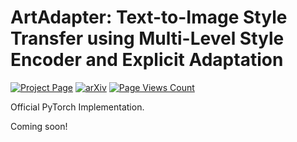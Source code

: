 # ArtAdapter: Text-to-Image Style Transfer using Multi-Level Style Encoder and Explicit Adaptation

[![Project Page](https://img.shields.io/badge/Project-Page-green.svg)](https://cardinalblue.github.io/artadapter.github.io/)
[![arXiv](https://img.shields.io/badge/arXiv-2312.02109-b31b1b.svg)](https://arxiv.org/abs/2312.02109)
[![Page Views Count](https://badges.toozhao.com/badges/01HGX44PR4N6ZJPR9Q5R646VGJ/blue.svg)](https://badges.toozhao.com/stats/01HGX44PR4N6ZJPR9Q5R646VGJ "Get your own page views count badge on badges.toozhao.com")

Official PyTorch Implementation.

Coming soon!

